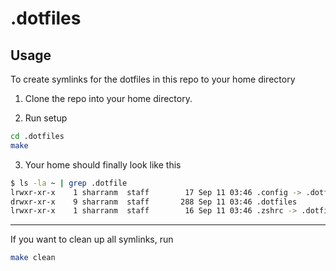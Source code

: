 # .dotfiles

## Usage

To create symlinks for the dotfiles in this repo
to your home directory

1. Clone the repo into your home directory.

2. Run setup

```bash
cd .dotfiles
make
```

3. Your home should finally look like this

```bash
$ ls -la ~ | grep .dotfile
lrwxr-xr-x    1 sharranm  staff        17 Sep 11 03:46 .config -> .dotfiles/.config
drwxr-xr-x    9 sharranm  staff       288 Sep 11 03:46 .dotfiles
lrwxr-xr-x    1 sharranm  staff        16 Sep 11 03:46 .zshrc -> .dotfiles/.zshrc
```

---

If you want to clean up all symlinks, run

```bash
make clean
```
